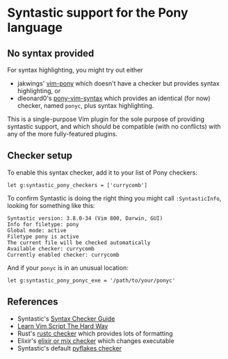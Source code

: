 # Syntastic support for the Pony language

## No syntax provided

For syntax highlighting, you might try out either
* jakwings' [vim-pony](https://github.com/jakwings/vim-pony) which doesn't have a checker but provides syntax highlighting, or
* dleonard0's [pony-vim-syntax](https://github.com/dleonard0) which provides an identical (for now) checker, named `ponyc`, plus syntax highlighting.

This is a single-purpose Vim plugin for the sole purpose of providing syntastic support, and which should be compatible (with no conflicts) with any of the more fully-featured plugins.

## Checker setup

To enable this syntax checker, add it to your list of Pony checkers:
```vim
let g:syntastic_pony_checkers = ['currycomb']
```

To confirm Syntastic is doing the right thing you might call `:SyntasticInfo`,
looking for something like this:
```
Syntastic version: 3.8.0-34 (Vim 800, Darwin, GUI)
Info for filetype: pony
Global mode: active
Filetype pony is active
The current file will be checked automatically
Available checker: currycomb
Currently enabled checker: currycomb
```

And if your `ponyc` is in an unusual location:
```vim
let g:syntastic_pony_ponyc_exe = '/path/to/your/ponyc'
```

## References

* Syntastic's [Syntax Checker Guide](https://github.com/vim-syntastic/syntastic/wiki/Syntax-Checker-Guide)
* [Learn Vim Script The Hard Way](http://learnvimscriptthehardway.stevelosh.com/)
* Rust's [rustc checker](https://github.com/rust-lang/rust.vim/blob/master/syntax_checkers/rust/rustc.vim) which provides lots of formatting
* Elixir's [elixir or mix checker](https://github.com/vim-syntastic/syntastic/blob/master/syntax_checkers/elixir/elixir.vim) which changes executable
* Syntastic's default [pyflakes checker](https://github.com/vim-syntastic/syntastic/blob/master/syntax_checkers/python/pyflakes.vim)
